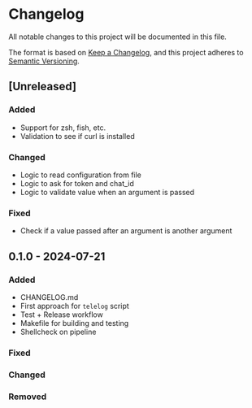 # Changelog

All notable changes to this project will be documented in this file.

The format is based on [Keep a Changelog](https://keepachangelog.com/en/1.1.0/),
and this project adheres to [Semantic Versioning](https://semver.org/spec/v2.0.0.html).

## [Unreleased]

### Added

- Support for zsh, fish, etc.
- Validation to see if curl is installed

### Changed

- Logic to read configuration from file
- Logic to ask for token and chat_id
- Logic to validate value when an argument is passed

### Fixed

- Check if a value passed after an argument is another argument

## 0.1.0 - 2024-07-21

### Added

- CHANGELOG.md
- First approach for `telelog` script
- Test + Release workflow
- Makefile for building and testing
- Shellcheck on pipeline

### Fixed

### Changed

### Removed